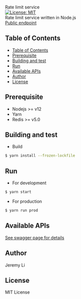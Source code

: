 Rate limit service   
[![License: MIT](https://img.shields.io/badge/License-MIT-yellow.svg)](https://opensource.org/licenses/MIT)  
Rate limit service written in Node.js  
[Public endpoint](https://rate-limit-node-service.herokuapp.com/api-docs)

## Table of Contents
- [Table of Contents](#table-of-contents)
- [Prerequisite](#prerequisite)
- [Building and test](#building-and-test)
- [Run](#run)
- [Available APIs](#available-apis)
- [Author](#author)
- [License](#license)

Prerequisite
-----
* Nodejs >= v12
* Yarn
* Redis >= v5.0

Building and test
-----

* Build
  
```bash
$ yarn install --frozen-lockfile
```

Run
-----

* For development

```bash
$ yarn start
```

* For production

```bash
$ yarn run prod
```

Available APIs
-----

[See swagger page for details](https://rate-limit-node-service.herokuapp.com/api-docs)


Author
-----
Jeremy Li

License
-----
MIT License
